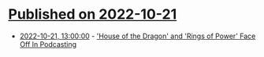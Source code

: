 # [Published on 2022-10-21](index.md)

* [2022-10-21, 13:00:00](https://entertainment.slashdot.org/story/22/10/21/0244220/house-of-the-dragon-and-rings-of-power-face-off-in-podcasting?utm_source=rss1.0mainlinkanon&utm_medium=feed) - ['House of the Dragon' and 'Rings of Power' Face Off In Podcasting](https://entertainment.slashdot.org/story/22/10/21/0244220/house-of-the-dragon-and-rings-of-power-face-off-in-podcasting?utm_source=rss1.0mainlinkanon&utm_medium=feed)
